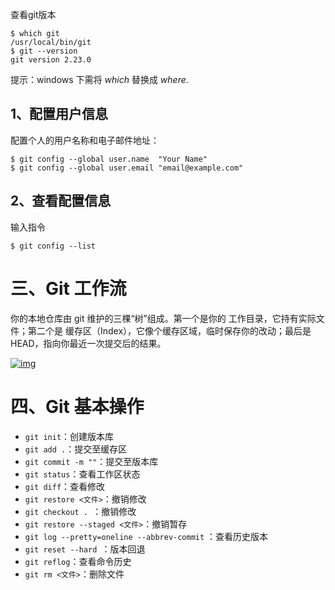 查看git版本

```
$ which git
/usr/local/bin/git
$ git --version
git version 2.23.0
```

提示：windows 下需将 *which* 替换成 *where*.

## 1、配置用户信息

配置个人的用户名称和电子邮件地址：

```
$ git config --global user.name  "Your Name"
$ git config --global user.email "email@example.com"
```

## 2、查看配置信息

输入指令

```
$ git config --list
```

# 三、Git 工作流

你的本地仓库由 git 维护的三棵“树”组成。第一个是你的 工作目录，它持有实际文件；第二个是 缓存区（Index），它像个缓存区域，临时保存你的改动；最后是 HEAD，指向你最近一次提交后的结果。

[![img](https://github.com/LiHongyao/Blogs/raw/master/IMGS/git-trees.png)](https://github.com/LiHongyao/Blogs/blob/master/IMGS/git-trees.png)

# 四、Git 基本操作

- `git init`：创建版本库
- `git add .`：提交至缓存区
- `git commit -m ""`：提交至版本库
- `git status`：查看工作区状态
- `git diff`：查看修改
- `git restore <文件>`：撤销修改
- `git checkout . `：撤销修改
- `git restore --staged <文件>`：撤销暂存
- `git log --pretty=oneline --abbrev-commit` ：查看历史版本
- `git reset --hard `：版本回退
- `git reflog`：查看命令历史
- `git rm <文件>`：删除文件